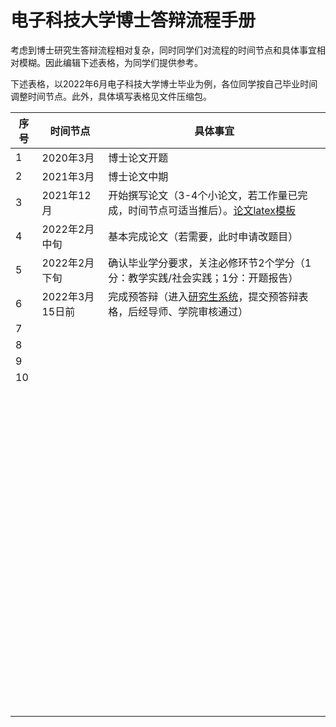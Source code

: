 # 电子科技大学博士答辩流程手册

考虑到博士研究生答辩流程相对复杂，同时同学们对流程的时间节点和具体事宜相对模糊。因此编辑下述表格，为同学们提供参考。

下述表格，以2022年6月电子科技大学博士毕业为例，各位同学按自己毕业时间调整时间节点。此外，具体填写表格见文件压缩包。



| 序号 | 时间节点        | 具体事宜                                                     |
| ---- | --------------- | ------------------------------------------------------------ |
| 1    | 2020年3月       | 博士论文开题                                                 |
| 2    | 2021年3月       | 博士论文中期                                                 |
| 3    | 2021年12月      | 开始撰写论文（3-4个小论文，若工作量已完成，时间节点可适当推后）。[论文latex模板](https://www.overleaf.com/latex/templates/uestc-thesis-template/nwpkhtrtjhrg) |
| 4    | 2022年2月中旬   | 基本完成论文（若需要，此时申请改题目）                       |
| 5    | 2022年2月下旬   | 确认毕业学分要求，关注必修环节2个学分（1分：教学实践/社会实践；1分：开题报告） |
| 6    | 2022年3月15日前 | 完成预答辩（进入[研究生系统](https://yjsjy.uestc.edu.cn/pyxx/home/index)，提交预答辩表格，后经导师、学院审核通过） |
| 7    |                 |                                                              |
| 8    |                 |                                                              |
| 9    |                 |                                                              |
| 10   |                 |                                                              |
|      |                 |                                                              |
|      |                 |                                                              |
|      |                 |                                                              |
|      |                 |                                                              |
|      |                 |                                                              |
|      |                 |                                                              |
|      |                 |                                                              |
|      |                 |                                                              |
|      |                 |                                                              |
|      |                 |                                                              |
|      |                 |                                                              |
|      |                 |                                                              |
|      |                 |                                                              |
|      |                 |                                                              |
|      |                 |                                                              |
|      |                 |                                                              |
|      |                 |                                                              |
|      |                 |                                                              |
|      |                 |                                                              |
|      |                 |                                                              |
|      |                 |                                                              |
|      |                 |                                                              |
|      |                 |                                                              |
|      |                 |                                                              |
|      |                 |                                                              |
|      |                 |                                                              |
|      |                 |                                                              |
|      |                 |                                                              |
|      |                 |                                                              |
|      |                 |                                                              |
|      |                 |                                                              |
|      |                 |                                                              |
|      |                 |                                                              |
|      |                 |                                                              |
|      |                 |                                                              |
|      |                 |                                                              |
|      |                 |                                                              |
|      |                 |                                                              |
|      |                 |                                                              |
|      |                 |                                                              |
|      |                 |                                                              |
|      |                 |                                                              |
|      |                 |                                                              |
|      |                 |                                                              |
|      |                 |                                                              |
|      |                 |                                                              |
|      |                 |                                                              |
|      |                 |                                                              |
|      |                 |                                                              |
|      |                 |                                                              |
|      |                 |                                                              |
|      |                 |                                                              |
|      |                 |                                                              |
|      |                 |                                                              |
|      |                 |                                                              |
|      |                 |                                                              |
|      |                 |                                                              |
|      |                 |                                                              |
|      |                 |                                                              |
|      |                 |                                                              |
|      |                 |                                                              |
|      |                 |                                                              |
|      |                 |                                                              |
|      |                 |                                                              |
|      |                 |                                                              |
|      |                 |                                                              |
|      |                 |                                                              |
|      |                 |                                                              |
|      |                 |                                                              |
|      |                 |                                                              |
|      |                 |                                                              |
|      |                 |                                                              |
|      |                 |                                                              |
|      |                 |                                                              |
|      |                 |                                                              |
|      |                 |                                                              |
|      |                 |                                                              |
|      |                 |                                                              |
|      |                 |                                                              |
|      |                 |                                                              |
|      |                 |                                                              |
|      |                 |                                                              |
|      |                 |                                                              |
|      |                 |                                                              |
|      |                 |                                                              |
|      |                 |                                                              |
|      |                 |                                                              |
|      |                 |                                                              |

